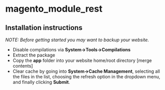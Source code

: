 # magento_module_rest

## Installation instructions
*NOTE: Before getting started you may want to backup your website.*

- Disable compilations via **System->Tools->Compilations**
- Extract the package
- Copy the **app** folder into your website home/root directory [merge contents]
- Clear cache by going into **System->Cache Management**, selecting all the files in the list, choosing the refresh option in the dropdown menu, and finally clicking **Submit**.

